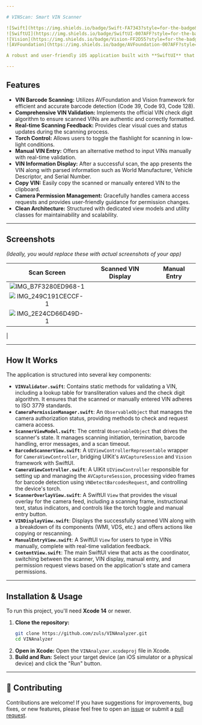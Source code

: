 ```yaml
---

# VINScan: Smart VIN Scanner

![Swift](https://img.shields.io/badge/Swift-FA7343?style=for-the-badge&logo=swift&logoColor=white)
![SwiftUI](https://img.shields.io/badge/SwiftUI-007AFF?style=for-the-badge&logo=swift&logoColor=white)
![Vision](https://img.shields.io/badge/Vision-FF2D55?style=for-the-badge&logo=apple&logoColor=white)
![AVFoundation](https://img.shields.io/badge/AVFoundation-007AFF?style=for-the-badge&logo=apple&logoColor=white)

A robust and user-friendly iOS application built with **SwiftUI** that allows users to quickly scan and validate Vehicle Identification Numbers (VINs) using their device's camera. It includes comprehensive VIN validation, camera permission handling, an intuitive scanning overlay, and manual VIN entry capabilities.

---
```


## Features

* **VIN Barcode Scanning:** Utilizes AVFoundation and Vision framework for efficient and accurate barcode detection (Code 39, Code 93, Code 128).
* **Comprehensive VIN Validation:** Implements the official VIN check digit algorithm to ensure scanned VINs are authentic and correctly formatted.
* **Real-time Scanning Feedback:** Provides clear visual cues and status updates during the scanning process.
* **Torch Control:** Allows users to toggle the flashlight for scanning in low-light conditions.
* **Manual VIN Entry:** Offers an alternative method to input VINs manually with real-time validation.
* **VIN Information Display:** After a successful scan, the app presents the VIN along with parsed information such as World Manufacturer, Vehicle Descriptor, and Serial Number.
* **Copy VIN:** Easily copy the scanned or manually entered VIN to the clipboard.
* **Camera Permission Management:** Gracefully handles camera access requests and provides user-friendly guidance for permission changes.
* **Clean Architecture:** Structured with dedicated view models and utility classes for maintainability and scalability.

---

## Screenshots

*(Ideally, you would replace these with actual screenshots of your app)*

| Scan Screen | Scanned VIN Display | Manual Entry | 
|:---:|:---:|:---:|
| ![IMG_B7F3280ED968-1](https://github.com/user-attachments/assets/cd57c2c6-f78d-43b4-be2b-d0b2586a748d)
 |  ![IMG_249C191CECCF-1](https://github.com/user-attachments/assets/a3e22aa0-e15f-402b-8b68-204dba783d6f)
| ![IMG_2E24CD66D49D-1](https://github.com/user-attachments/assets/6017b8c0-672c-41ba-9ce9-3a678339acfa)
 |

---

## How It Works

The application is structured into several key components:

* **`VINValidator.swift`**: Contains static methods for validating a VIN, including a lookup table for transliteration values and the check digit algorithm. It ensures that the scanned or manually entered VIN adheres to ISO 3779 standards.
* **`CameraPermissionManager.swift`**: An `ObservableObject` that manages the camera authorization status, providing methods to check and request camera access.
* **`ScannerViewModel.swift`**: The central `ObservableObject` that drives the scanner's state. It manages scanning initiation, termination, barcode handling, error messages, and a scan timeout.
* **`BarcodeScannerView.swift`**: A `UIViewControllerRepresentable` wrapper for `CameraViewController`, bridging UIKit's `AVCaptureSession` and `Vision` framework with SwiftUI.
* **`CameraViewController.swift`**: A UIKit `UIViewController` responsible for setting up and managing the `AVCaptureSession`, processing video frames for barcode detection using `VNDetectBarcodesRequest`, and controlling the device's torch.
* **`ScannerOverlayView.swift`**: A SwiftUI `View` that provides the visual overlay for the camera feed, including a scanning frame, instructional text, status indicators, and controls like the torch toggle and manual entry button.
* **`VINDisplayView.swift`**: Displays the successfully scanned VIN along with a breakdown of its components (WMI, VDS, etc.) and offers actions like copying or rescanning.
* **`ManualEntryView.swift`**: A SwiftUI `View` for users to type in VINs manually, complete with real-time validation feedback.
* **`ContentView.swift`**: The main SwiftUI view that acts as the coordinator, switching between the scanner, VIN display, manual entry, and permission request views based on the application's state and camera permissions.

---

## Installation & Usage

To run this project, you'll need **Xcode 14** or newer.

1.  **Clone the repository:**
    ```bash
    git clone https://github.com/zuls/VINAnalyzer.git
    cd VINAnalyzer
    ```
2.  **Open in Xcode:**
    Open the `VINAnalyzer.xcodeproj` file in Xcode.
3.  **Build and Run:**
    Select your target device (an iOS simulator or a physical device) and click the "Run" button.

---

## 🤝 Contributing

Contributions are welcome! If you have suggestions for improvements, bug fixes, or new features, please feel free to open an [issue](https://github.com/zuls/VINAnalyzer/issues) or submit a [pull request](https://github.com/zuls/VINAnalyzer/pulls).

````
